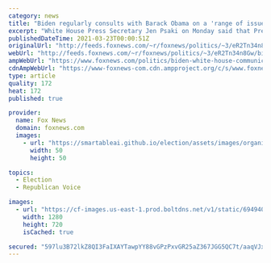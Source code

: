 ```yaml
---
category: news
title: "Biden regularly consults with Barack Obama on a 'range of issues', Psaki says"
excerpt: "White House Press Secretary Jen Psaki on Monday said that President Biden maintains “regular” communication with President Barack Obama on a number of issues."
publishedDateTime: 2021-03-23T00:00:51Z
originalUrl: "http://feeds.foxnews.com/~r/foxnews/politics/~3/eR2Tn34n8Gw/biden-white-house-communication-barack-obama"
webUrl: "http://feeds.foxnews.com/~r/foxnews/politics/~3/eR2Tn34n8Gw/biden-white-house-communication-barack-obama"
ampWebUrl: "https://www.foxnews.com/politics/biden-white-house-communication-barack-obama.amp"
cdnAmpWebUrl: "https://www-foxnews-com.cdn.ampproject.org/c/s/www.foxnews.com/politics/biden-white-house-communication-barack-obama.amp"
type: article
quality: 172
heat: 172
published: true

provider:
  name: Fox News
  domain: foxnews.com
  images:
    - url: "https://smartableai.github.io/election/assets/images/organizations/foxnews.com-50x50.jpg"
      width: 50
      height: 50

topics:
  - Election
  - Republican Voice

images:
  - url: "https://cf-images.us-east-1.prod.boltdns.net/v1/static/694940094001/03acda1a-8240-4be3-ba2c-f06b0db5e49d/7b11ea64-b085-4e5e-9260-066c41c33a79/1280x720/match/image.jpg"
    width: 1280
    height: 720
    isCached: true

secured: "597lu3B72lkZ8QI3FaIXAYTawpYY88vGPzPxvGR25aZ367JGG5QC7t/aaqVJxGfPElbz5rUjraYzBsm84Vp6SQWCsfDLroYQbS+eBE1ououGc3eoj7FuL43cQv014IkG+2iuTX99pssq19DkPHJFnbVvOj9PDw4KV3M5stc26GzQ3MkuyewOFqN+T79VxAEqg+nThIrfsTS/JmtbCBTF6TQwWWoXK6lrfFEwF1Ck3CuVmnDMneo7aGYIZ1n7WbFnsIccP34BX1BX64/ozfPde3WkVlKyYfdmawDy+wtWL8EpLu/403YJOjZIclNTGkCwAQvIr2nJZw5b35tl9+rNkLkkOrfOQ9vb4G3x0KbFNLQ=;FnOLxyzF1d4MqnUBnYjJng=="
---
```


